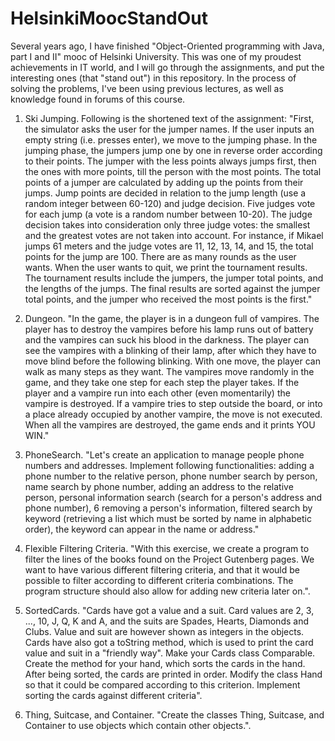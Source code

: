 # HelsinkiMoocStandOut
Several years ago, I have finished "Object-Oriented programming with Java, part I and II" mooc of Helsinki University. This was one of my proudest achievements in IT world, and I will go through the assignments, and put the interesting ones (that "stand out") in this repository. In the process of solving the problems, I've been using previous lectures, as well as knowledge found in forums of this course.

1. Ski Jumping. Following is the shortened text of the assignment: "First, the simulator asks the user for the jumper names. If the user inputs an empty string (i.e. presses enter), we move to the jumping phase. In the jumping phase, the jumpers jump one by one in reverse order according to their points. The jumper with the less points always jumps first, then the ones with more points, till the person with the most points.
The total points of a jumper are calculated by adding up the points from their jumps. Jump points are decided in relation to the jump length (use a random integer between 60-120) and judge decision. Five judges vote for each jump (a vote is a random number between 10-20). The judge decision takes into consideration only three judge votes: the smallest and the greatest votes are not taken into account. For instance, if Mikael jumps 61 meters and the judge votes are 11, 12, 13, 14, and 15, the total points for the jump are 100.
There are as many rounds as the user wants. When the user wants to quit, we print the tournament results. The tournament results include the jumpers, the jumper total points, and the lengths of the jumps. The final results are sorted against the jumper total points, and the jumper who received the most points is the first."

2. Dungeon. "In the game, the player is in a dungeon full of vampires. The player has to destroy the vampires before his lamp runs out of battery and the vampires can suck his blood in the darkness. The player can see the vampires with a blinking of their lamp, after which they have to move blind before the following blinking. With one move, the player can walk as many steps as they want. The vampires move randomly in the game, and they take one step for each step the player takes. If the player and a vampire run into each other (even momentarily) the vampire is destroyed. If a vampire tries to step outside the board, or into a place already occupied by another vampire, the move is not executed. When all the vampires are destroyed, the game ends and it prints YOU WIN."

3. PhoneSearch. "Let's create an application to manage people phone numbers and addresses. Implement following functionalities: adding a phone number to the relative person, phone number search by person, name search by phone number, adding an address to the relative person, personal information search (search for a person's address and phone number), 6 removing a person's information, filtered search by keyword (retrieving a list which must be sorted by name in alphabetic order), the keyword can appear in the name or address."

4. Flexible Filtering Criteria. "With this exercise, we create a program to filter the lines of the books found on the Project Gutenberg pages. We want to have various different filtering criteria, and that it would be possible to filter according to different criteria combinations. The program structure should also allow for adding new criteria later on.".

5. SortedCards. "Cards have got a value and a suit. Card values are 2, 3, ..., 10, J, Q, K and A, and the suits are Spades, Hearts, Diamonds and Clubs. Value and suit are however shown as integers in the objects. Cards have also got a toString method, which is used to print the card value and suit in a "friendly way". Make your Cards class Comparable. Create the method for your hand, which sorts the cards in the hand. After being sorted, the cards are printed in order. Modify the class Hand so that it could be compared according to this criterion. Implement sorting the cards against different criteria".

6. Thing, Suitcase, and Container. "Create the classes Thing, Suitcase, and Container to use objects which contain other objects.".
